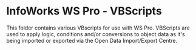 # InfoWorks WS Pro - VBScripts

This folder contains various VBscripts for use with WS Pro. VBScripts are used to apply logic, conditions and/or conversions to object data as it's being imported or exported via the Open Data Import/Export Centre.

